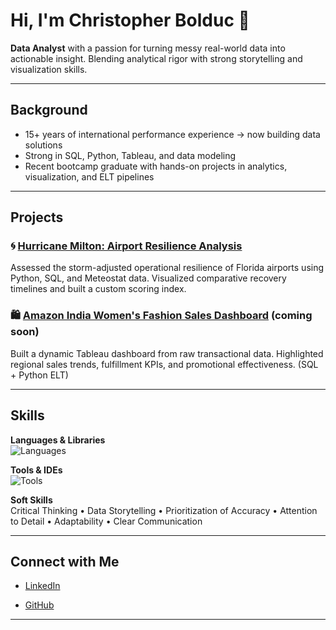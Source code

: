 # Hi, I'm Christopher Bolduc 👋

**Data Analyst** with a passion for turning messy real-world data into actionable insight.
Blending analytical rigor with strong storytelling and visualization skills.

---

## Background
- 15+ years of international performance experience → now building data solutions
- Strong in SQL, Python, Tableau, and data modeling
- Recent bootcamp graduate with hands-on projects in analytics, visualization, and ELT pipelines

---

## Projects

### 🌀 [Hurricane Milton: Airport Resilience Analysis](https://github.com/christopherbolduc/airport-resilience-milton)
Assessed the storm-adjusted operational resilience of Florida airports using Python, SQL, and Meteostat data. 
Visualized comparative recovery timelines and built a custom scoring index.

### 🛍️ [Amazon India Women's Fashion Sales Dashboard](https://github.com/christopherbolduc/amazon-fashion-sales-dashboard) (coming soon)
Built a dynamic Tableau dashboard from raw transactional data. 
Highlighted regional sales trends, fulfillment KPIs, and promotional effectiveness. (SQL + Python ELT)

---

## Skills
**Languages & Libraries**  
![Languages](https://go-skill-icons.vercel.app/api/icons?i=postgresql,r,python,pandas,numpy,matplotlib,seaborn,excel)

**Tools & IDEs**  
![Tools](https://go-skill-icons.vercel.app/api/icons?i=tableau,jupyter,vscode,git,github,dbeaver,bash,sqlalchemy,supabase,miro)

**Soft Skills**  
Critical Thinking • Data Storytelling • Prioritization of Accuracy • Attention to Detail • Adaptability • Clear Communication 


---

## Connect with Me
- [LinkedIn](https://www.linkedin.com/in/christopher-david-bolduc/)

- [GitHub](https://github.com/christopherbolduc)

---
